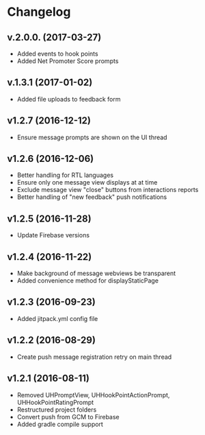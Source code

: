 # Changelog

## v.2.0.0. (2017-03-27)
- Added events to hook points
- Added Net Promoter Score prompts

## v.1.3.1 (2017-01-02)
- Added file uploads to feedback form

## v1.2.7 (2016-12-12)
- Ensure message prompts are shown on the UI thread

## v1.2.6 (2016-12-06)
- Better handling for RTL languages
- Ensure only one message view displays at at time
- Exclude message view "close" buttons from interactions reports
- Better handling of "new feedback" push notifications

## v1.2.5 (2016-11-28)
- Update Firebase versions

## v1.2.4 (2016-11-22)
- Make background of message webviews be transparent
- Added convenience method for displayStaticPage

## v1.2.3 (2016-09-23)
- Added jitpack.yml config file

## v1.2.2 (2016-08-29)
- Create push message registration retry on main thread

## v1.2.1 (2016-08-11)
- Removed UHPromptView, UHHookPointActionPrompt, UHHookPointRatingPrompt
- Restructured project folders
- Convert push from GCM to Firebase
- Added gradle compile support
